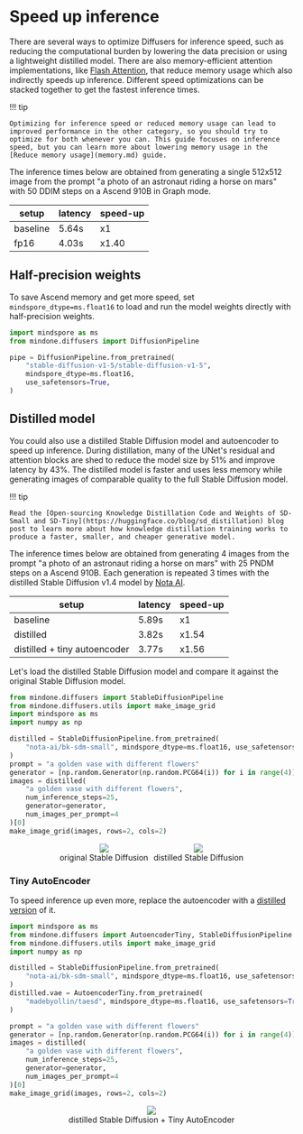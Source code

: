 <!--Copyright 2024 The HuggingFace Team. All rights reserved.

Licensed under the Apache License, Version 2.0 (the "License"); you may not use this file except in compliance with
the License. You may obtain a copy of the License at

http://www.apache.org/licenses/LICENSE-2.0

Unless required by applicable law or agreed to in writing, software distributed under the License is distributed on
an "AS IS" BASIS, WITHOUT WARRANTIES OR CONDITIONS OF ANY KIND, either express or implied. See the License for the
specific language governing permissions and limitations under the License.
-->

# Speed up inference

There are several ways to optimize Diffusers for inference speed, such as reducing the computational burden by lowering the data precision or using a lightweight distilled model. There are also memory-efficient attention implementations, like [Flash Attention](memory.md#memory-efficient-attention), that reduce memory usage which also indirectly speeds up inference. Different speed optimizations can be stacked together to get the fastest inference times.

!!! tip

    Optimizing for inference speed or reduced memory usage can lead to improved performance in the other category, so you should try to optimize for both whenever you can. This guide focuses on inference speed, but you can learn more about lowering memory usage in the [Reduce memory usage](memory.md) guide.

The inference times below are obtained from generating a single 512x512 image from the prompt "a photo of an astronaut riding a horse on mars" with 50 DDIM steps on a Ascend 910B in Graph mode.

| setup    | latency | speed-up |
|----------|---------|----------|
| baseline | 5.64s   | x1       |
| fp16     | 4.03s   | x1.40    |

## Half-precision weights

To save Ascend memory and get more speed, set `mindspore_dtype=ms.float16` to load and run the model weights directly with half-precision weights.

```Python
import mindspore as ms
from mindone.diffusers import DiffusionPipeline

pipe = DiffusionPipeline.from_pretrained(
    "stable-diffusion-v1-5/stable-diffusion-v1-5",
    mindspore_dtype=ms.float16,
    use_safetensors=True,
)
```

## Distilled model

You could also use a distilled Stable Diffusion model and autoencoder to speed up inference. During distillation, many of the UNet's residual and attention blocks are shed to reduce the model size by 51% and improve latency by 43%. The distilled model is faster and uses less memory while generating images of comparable quality to the full Stable Diffusion model.

!!! tip

    Read the [Open-sourcing Knowledge Distillation Code and Weights of SD-Small and SD-Tiny](https://huggingface.co/blog/sd_distillation) blog post to learn more about how knowledge distillation training works to produce a faster, smaller, and cheaper generative model.

The inference times below are obtained from generating 4 images from the prompt "a photo of an astronaut riding a horse on mars" with 25 PNDM steps on a Ascend 910B. Each generation is repeated 3 times with the distilled Stable Diffusion v1.4 model by [Nota AI](https://hf.co/nota-ai).

| setup                        | latency | speed-up |
|------------------------------|---------|----------|
| baseline                     | 5.89s   | x1       |
| distilled                    | 3.82s   | x1.54    |
| distilled + tiny autoencoder | 3.77s   | x1.56    |

Let's load the distilled Stable Diffusion model and compare it against the original Stable Diffusion model.

```py
from mindone.diffusers import StableDiffusionPipeline
from mindone.diffusers.utils import make_image_grid
import mindspore as ms
import numpy as np

distilled = StableDiffusionPipeline.from_pretrained(
    "nota-ai/bk-sdm-small", mindspore_dtype=ms.float16, use_safetensors=True,
)
prompt = "a golden vase with different flowers"
generator = [np.random.Generator(np.random.PCG64(i)) for i in range(4)]
images = distilled(
    "a golden vase with different flowers",
    num_inference_steps=25,
    generator=generator,
    num_images_per_prompt=4
)[0]
make_image_grid(images, rows=2, cols=2)
```

<div style="display: flex; justify-content: center; align-items: flex-start; text-align: center; max-width: 98%; margin: 0 auto; gap: 1vw;">
  <div>
    <img class="rounded-xl" src="https://github.com/user-attachments/assets/bd0e3a01-c299-4323-a4a2-4f63281771da"/>
    <figcaption class="mt-2 text-center text-sm text-gray-500">original Stable Diffusion</figcaption>
  </div>
  <div>
    <img class="rounded-xl" src="https://github.com/user-attachments/assets/e3d03f4e-fea8-43e9-b8f2-eda383c9ddc2"/>
    <figcaption class="mt-2 text-center text-sm text-gray-500">distilled Stable Diffusion</figcaption>
  </div>
</div>

### Tiny AutoEncoder

To speed inference up even more, replace the autoencoder with a [distilled version](https://huggingface.co/sayakpaul/taesdxl-diffusers) of it.

```py
import mindspore as ms
from mindone.diffusers import AutoencoderTiny, StableDiffusionPipeline
from mindone.diffusers.utils import make_image_grid
import numpy as np

distilled = StableDiffusionPipeline.from_pretrained(
    "nota-ai/bk-sdm-small", mindspore_dtype=ms.float16, use_safetensors=True,
)
distilled.vae = AutoencoderTiny.from_pretrained(
    "madebyollin/taesd", mindspore_dtype=ms.float16, use_safetensors=True,
)

prompt = "a golden vase with different flowers"
generator = [np.random.Generator(np.random.PCG64(i)) for i in range(4)]
images = distilled(
    "a golden vase with different flowers",
    num_inference_steps=25,
    generator=generator,
    num_images_per_prompt=4
)[0]
make_image_grid(images, rows=2, cols=2)
```

<div style="display: flex; justify-content: center; align-items: flex-start; text-align: center; max-width: 98%; margin: 0 auto; gap: 1vw;">
  <div>
    <img class="rounded-xl" src="https://github.com/user-attachments/assets/0bfbc517-a45a-4a33-a3c0-79289d6268c7" />
    <figcaption class="mt-2 text-center text-sm text-gray-500">distilled Stable Diffusion + Tiny AutoEncoder</figcaption>
  </div>
</div>
